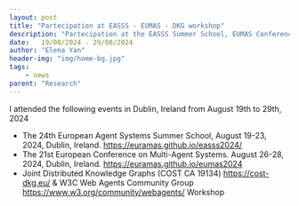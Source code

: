 ```yaml
---
layout: post
title: "Partecipation at EASSS - EUMAS - DKG workshop"
description: "Partecipation at the EASSS Summer School, EUMAS Conference and DKG workshop on Autonomous Web Agents as Knowledge Graphs prosumers in Dublin, Ireland"
date:   19/08/2024 - 29/08/2024
author: "Elena Yan"
header-img: "img/home-bg.jpg"
tags: 
    - news
parent: "Research"
---
```


I attended the following events in Dublin, Ireland from August 19th to 29th, 2024
- The 24th European Agent Systems Summer School, August 19-23, 2024, Dublin, Ireland. https://euramas.github.io/easss2024/
- The 21st European Conference on Multi-Agent Systems. August 26-28, 2024, Dublin, Ireland. https://euramas.github.io/eumas2024
- Joint Distributed Knowledge Graphs (COST CA 19134) https://cost-dkg.eu/ & W3C Web Agents Community Group https://www.w3.org/community/webagents/ Workshop